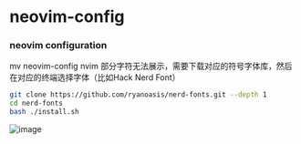 # neovim-config
### neovim configuration
mv neovim-config nvim
部分字符无法展示，需要下载对应的符号字体库，然后在对应的终端选择字体（比如Hack Nerd Font）
```sh
git clone https://github.com/ryanoasis/nerd-fonts.git --depth 1
cd nerd-fonts
bash ./install.sh
```


![image](https://github.com/zlxbuzz/neovim-config/assets/13307888/96baf7d7-3940-41ff-adac-34a55baa7821)
